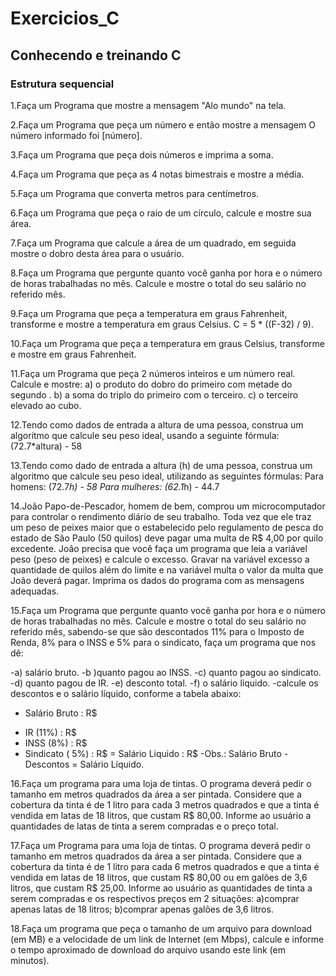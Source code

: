 # Exercicios_C
## Conhecendo e treinando C

### Estrutura sequencial
 

1.Faça um Programa que mostre a mensagem "Alo mundo" na tela.

2.Faça um Programa que peça um número e então mostre a mensagem O número informado foi [número].

3.Faça um Programa que peça dois números e imprima a soma.

4.Faça um Programa que peça as 4 notas bimestrais e mostre a média.

5.Faça um Programa que converta metros para centímetros.

6.Faça um Programa que peça o raio de um círculo, calcule e mostre sua área.

7.Faça um Programa que calcule a área de um quadrado, em seguida mostre o dobro desta área para o usuário.

8.Faça um Programa que pergunte quanto você ganha por hora e o número de horas trabalhadas no mês. Calcule e mostre o total do seu salário no referido mês.

9.Faça um Programa que peça a temperatura em graus Fahrenheit, transforme e mostre a temperatura em graus Celsius.
C = 5 * ((F-32) / 9).

10.Faça um Programa que peça a temperatura em graus Celsius, transforme e mostre em graus Fahrenheit.

11.Faça um Programa que peça 2 números inteiros e um número real. Calcule e mostre:
a) o produto do dobro do primeiro com metade do segundo .
b) a soma do triplo do primeiro com o terceiro.
c) o terceiro elevado ao cubo.

12.Tendo como dados de entrada a altura de uma pessoa, construa um algoritmo que calcule seu peso ideal, usando a seguinte fórmula: (72.7*altura) - 58

13.Tendo como dado de entrada a altura (h) de uma pessoa, construa um algoritmo que calcule seu peso ideal, utilizando as seguintes fórmulas:
Para homens: (72.7*h) - 58
Para mulheres: (62.1*h) - 44.7

14.João Papo-de-Pescador, homem de bem, comprou um microcomputador para controlar o rendimento diário de seu trabalho. Toda vez que ele traz um peso de peixes maior que o estabelecido pelo regulamento de pesca do estado de São Paulo (50 quilos) deve pagar uma multa de R$ 4,00 por quilo excedente. João precisa que você faça um programa que leia a variável peso (peso de peixes) e calcule o excesso. Gravar na variável excesso a quantidade de quilos além do limite e na variável multa o valor da multa que João deverá pagar. Imprima os dados do programa com as mensagens adequadas.

15.Faça um Programa que pergunte quanto você ganha por hora e o número de horas trabalhadas no mês. Calcule e mostre o total do seu salário no referido mês, sabendo-se que são descontados 11% para o Imposto de Renda, 8% para o INSS e 5% para o sindicato, faça um programa que nos dê:

-a) salário bruto.
-b )quanto pagou ao INSS.
-c) quanto pagou ao sindicato.
-d) quanto pagou de IR.
-e) desconto total.
-f) o salário líquido.
-calcule os descontos e o salário líquido, conforme a tabela abaixo:
+ Salário Bruto : R$
- IR (11%) : R$
- INSS (8%) : R$
- Sindicato ( 5%) : R$
= Salário Liquido : R$
-Obs.: Salário Bruto - Descontos = Salário Líquido.

16.Faça um programa para uma loja de tintas. O programa deverá pedir o tamanho em metros quadrados da área a ser pintada. Considere que a cobertura da tinta é de 1 litro para cada 3 metros quadrados e que a tinta é vendida em latas de 18 litros, que custam R$ 80,00. Informe ao usuário a quantidades de latas de tinta a serem compradas e o preço total.

17.Faça um Programa para uma loja de tintas. O programa deverá pedir o tamanho em metros quadrados da área a ser pintada. Considere que a cobertura da tinta é de 1 litro para cada 6 metros quadrados e que a tinta é vendida em latas de 18 litros, que custam R$ 80,00 ou em galões de 3,6 litros, que custam R$ 25,00.
Informe ao usuário as quantidades de tinta a serem compradas e os respectivos preços em 2 situações:
a)comprar apenas latas de 18 litros;
b)comprar apenas galões de 3,6 litros.

18.Faça um programa que peça o tamanho de um arquivo para download (em MB) e a velocidade de um link de Internet (em Mbps), calcule e informe o tempo aproximado de download do arquivo usando este link (em minutos).

